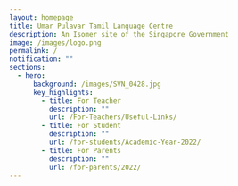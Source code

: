 ```yaml
---
layout: homepage
title: Umar Pulavar Tamil Language Centre
description: An Isomer site of the Singapore Government
image: /images/logo.png
permalink: /
notification: ""
sections:
  - hero:
      background: /images/SVN_0428.jpg
      key_highlights:
        - title: For Teacher
          description: ""
          url: /For-Teachers/Useful-Links/
        - title: For Student
          description: ""
          url: /for-students/Academic-Year-2022/
        - title: For Parents
          description: ""
          url: /for-parents/2022/
---
```

